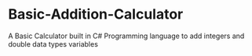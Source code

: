 # Basic-Addition-Calculator
A Basic Calculator built in C# Programming language to add integers and double data types variables
